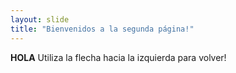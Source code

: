 ```yaml
---
layout: slide
title: "Bienvenidos a la segunda página!"
---
```

**HOLA**
Utiliza la flecha hacia la izquierda para volver!
